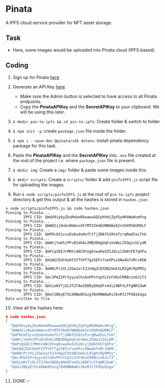 # Pinata

A IPFS cloud service provider for NFT asset storage.

## Task

* Here, some images would be uploaded into Pinata cloud (IPFS based).

## Coding

1. Sign up for Pinata [here](https://www.pinata.cloud/)
2. Generate an API Key [here](https://app.pinata.cloud/keys)
   - Make sure the Admin button is selected to have access to all Pinata endpoints.
   - Copy the **PinataAPIKey** and the **SecretAPIKey** to your clipboard. We will be using this later.

3. `$ mkdir pin-to-ipfs && cd pin-to-ipfs`: Create folder & switch to folder
4. `$ npm init -y`: create `package.json` file inside the folder.
5. `$ npm i --save-dev @pinata/sdk dotenv`: install pinata dependency package for this task.
6. Paste the **PinataAPIKey** and the **SecretAPIKey** into `.env` file created at the root of the project i.e. where `package.json` file is present.
7. `$ mkdir img`: Create a `img/` folder & paste some images inside this.
8. `$ mkdir scripts`: Create a `scripts/` folder & add `pinToIPFS.js` script file for uploading the images.
9. Run `$ node scripts/pinToIPFS.js` at the root of `pin-to-ipfs` project directory & get this output & all the hashes is stored in `hashes.json`

```console
❯ node scripts/pinToIPFS.js && code hashes.json
Pinning to Pinata...
        IPFS CID: QmUX9iy6yZbuMokeRXwawuGQCphhHjZqYGyHK4HwHcmPzg
Pinning to Pinata...
        IPFS CID: QmWd2ijHubsHmAvvdttMTX3kmEVWNQ6eb2ntUkM3AURKLF
Pinning to Pinata...
        IPFS CID: QmP9cbS1cvsEobodvHnfCtfjZN6fS28toTzrqRwd5sLfnU
Pinning to Pinata...
        IPFS CID: QmWtjYwUhjPFv81dhAs2MB3DHgUqFoVvWoLZ5QqJcbCy4R
Pinning to Pinata...
        IPFS CID: QmPzqSEEJrMHYcA8C8YogExwuKeXZSJQcy13m6tFE7qhPa
Pinning to Pinata...
        IPFS CID: QmSAGCEUt9ahF2YTVVf7gz5EFx7seUPssXNw4GfxMriKEW
Pinning to Pinata...
        IPFS CID: QmRRcPr2VLJ2Gw1arS3JnHg2CQtDB2Uwk1LR2gHrRpPM3y
Pinning to Pinata...
        IPFS CID: Qmc3PmZ1Pr5yyzaChs6xPPxYzptLVzFdGoCM4Bczn6JiT3
Pinning to Pinata...
        IPFS CID: QmSieKV7jGLVT2fAeS8DDyQ9eDFx4di24BFtLFFgNR33wK
Pinning to Pinata...
        IPFS CID: QmUJJBbyE7VLkRWw8hSzg7B49NWAwKsJbvRfz7FUQzEaga
Data written to file
```
10. View all the hashes here:

```json
$ code hashes.json
[
  "QmUX9iy6yZbuMokeRXwawuGQCphhHjZqYGyHK4HwHcmPzg",
  "QmWd2ijHubsHmAvvdttMTX3kmEVWNQ6eb2ntUkM3AURKLF",
  "QmP9cbS1cvsEobodvHnfCtfjZN6fS28toTzrqRwd5sLfnU",
  "QmWtjYwUhjPFv81dhAs2MB3DHgUqFoVvWoLZ5QqJcbCy4R",
  "QmPzqSEEJrMHYcA8C8YogExwuKeXZSJQcy13m6tFE7qhPa",
  "QmSAGCEUt9ahF2YTVVf7gz5EFx7seUPssXNw4GfxMriKEW",
  "QmRRcPr2VLJ2Gw1arS3JnHg2CQtDB2Uwk1LR2gHrRpPM3y",
  "Qmc3PmZ1Pr5yyzaChs6xPPxYzptLVzFdGoCM4Bczn6JiT3",
  "QmSieKV7jGLVT2fAeS8DDyQ9eDFx4di24BFtLFFgNR33wK",
  "QmUJJBbyE7VLkRWw8hSzg7B49NWAwKsJbvRfz7FUQzEaga"
]
```

11. DONE ✅
